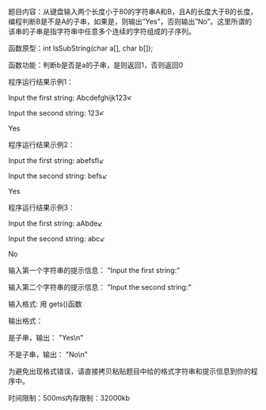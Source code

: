 题目内容：从键盘输入两个长度小于80的字符串A和B，且A的长度大于B的长度，编程判断B是不是A的子串，如果是，则输出”Yes”，否则输出”No”。这里所谓的该串的子串是指字符串中任意多个连续的字符组成的子序列。

函数原型：int IsSubString(char a[], char b[]);

函数功能：判断b是否是a的子串，是则返回1，否则返回0

程序运行结果示例1：

Input the first string: Abcdefghijk123↙

Input the second string: 123↙

Yes

程序运行结果示例2：

Input the first string: abefsfl↙

Input the second string: befs↙

Yes

程序运行结果示例3：

Input the first string: aAbde↙

Input the second string: abc↙

No

输入第一个字符串的提示信息： "Input the first string:"

输入第二个字符串的提示信息： "Input the second string:"

输入格式: 用 gets()函数

输出格式：

是子串，输出： "Yes\n"

不是子串，输出： "No\n"

为避免出现格式错误，请直接拷贝粘贴题目中给的格式字符串和提示信息到你的程序中。

时间限制：500ms内存限制：32000kb
